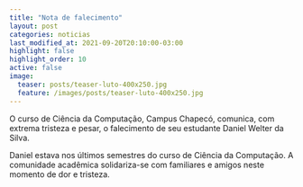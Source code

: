 ```yaml
---
title: "Nota de falecimento"
layout: post
categories: noticias
last_modified_at: 2021-09-20T20:10:00-03:00
highlight: false
highlight_order: 10
active: false
image:
  teaser: posts/teaser-luto-400x250.jpg
  feature: /images/posts/teaser-luto-400x250.jpg
---
```


O curso de Ciência da Computação, Campus Chapecó, comunica, com extrema tristeza e pesar, o falecimento de seu estudante Daniel Welter da Silva.

Daniel estava nos últimos semestres do curso de Ciência da Computação.  A comunidade acadêmica solidariza-se com familiares e amigos neste momento de dor e tristeza.

